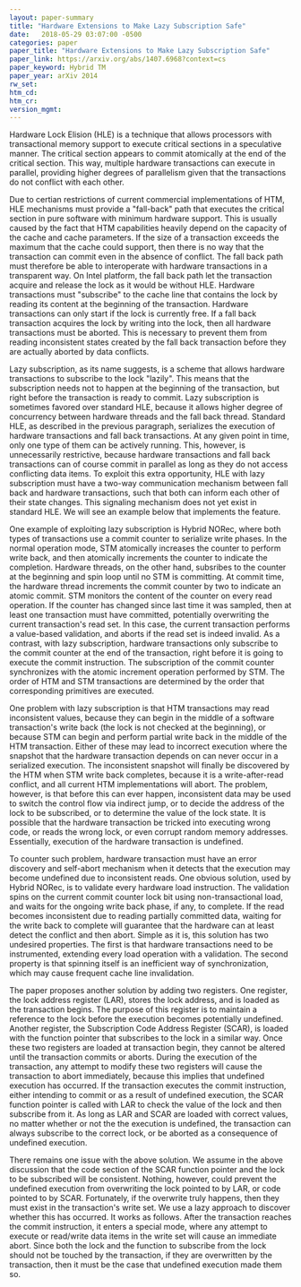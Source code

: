 ```yaml
---
layout: paper-summary
title: "Hardware Extensions to Make Lazy Subscription Safe"
date:   2018-05-29 03:07:00 -0500
categories: paper
paper_title: "Hardware Extensions to Make Lazy Subscription Safe"
paper_link: https://arxiv.org/abs/1407.6968?context=cs
paper_keyword: Hybrid TM
paper_year: arXiv 2014
rw_set: 
htm_cd: 
htm_cr: 
version_mgmt: 
---
```


Hardware Lock Elision (HLE) is a technique that allows processors with transactional memory support to
execute critical sections in a speculative manner. The critical section appears to commit atomically at the 
end of the critical section. This way, multiple hardware transactions can execute in parallel, providing higher
degrees of parallelism given that the transactions do not conflict with each other.

Due to certian restrictions of current commercial implementations of HTM, HLE mechanisms must provide a "fall-back" 
path that executes the critical section in pure software with minimum hardware support. This is usually caused by the 
fact that HTM capabilities heavily depend on the capacity of the cache and cache parameters. If the size of a transaction
exceeds the maximum that the cache could support, then there is no way that the transaction can commit even
in the absence of conflict. The fall back path must therefore be able to interoperate with hardware transactions in a 
transparent way. On Intel platform, the fall back path let the transaction acquire and release the lock as it would be 
without HLE. Hardware transactions must "subscribe" to the cache line that contains the lock by reading its content at
the beginning of the transaction. Hardware transactions can only start if the lock is currently free. If a fall back
transaction acquires the lock by writing into the lock, then all hardware transactions must be aborted. This is 
necessary to prevent them from reading inconsistent states created by the fall back transaction before they are 
actually aborted by data conflicts.

Lazy subscription, as its name suggests, is a scheme that allows hardware transactions to subscribe to the lock
"lazily". This means that the subscription needs not to happen at the beginning of the transaction, but right before 
the transaction is ready to commit. Lazy subscription is sometimes favored over standard HLE, because it allows higher 
degree of concurrency between hardware threads and the fall back thread. Standard HLE, as described in the previous 
paragraph, serializes the execution of hardware transactions and fall back transactions. At any given point in time,
only one type of them can be actively running. This, however, is unnecessarily restrictive, because hardware transactions
and fall back transactions can of course commit in parallel as long as they do not access conflicting data items. To exploit
this extra opportunity, HLE with lazy subscription must have a two-way communication mechanism between fall back and 
hardware transactions, such that both can inform each other of their state changes. This signaling mechanism does not 
yet exist in standard HLE. We will see an example below that implements the feature.

One example of exploiting lazy subscription is Hybrid NORec, where both types of transactions use a commit counter
to serialize write phases. In the normal operation mode, STM atomically increases the counter to perform write back, 
and then atomically increments the counter to indicate the completion. Hardware threads, on the other hand, subsribes 
to the counter at the beginning and spin loop until no STM is committing. At commit time, the hardware thread increments 
the commit counter by two to indicate an atomic commit. STM monitors the content of the counter on every read operation.
If the counter has changed since last time it was sampled, then at least one transaction must have committed, potentially
overwriting the current transaction's read set. In this case, the current transaction performs a value-based validation,
and aborts if the read set is indeed invalid. As a contrast, with lazy subscription, hardware transactions only subscribe to
the commit counter at the end of the transaction, right before it is going to execute the commit instruction. The 
subscription of the commit counter synchronizes with the atomic increment operation performed by STM. The order of 
HTM and STM transactions are determined by the order that corresponding primitives are executed.

One problem with lazy subscription is that HTM transactions may read inconsistent values, because they can begin
in the middle of a software transaction's write back (the lock is not checked at the beginning), or because STM can 
begin and perform partial write back in the middle of the HTM transaction. Either of these may lead to incorrect execution 
where the snapshot that the hardware transaction depends on can never occur in a serialized execution. The inconsistent 
snapshot will finally be discovered by the HTM when STM write back completes, because it is a write-after-read conflict, and 
all current HTM implementations will abort. The problem, however, is that before this can ever happen, inconsistent data
may be used to switch the control flow via indirect jump, or to decide the address of the lock to be subscribed, or to 
determine the value of the lock state. It is possible that the hardware transaction be tricked into executing wrong 
code, or reads the wrong lock, or even corrupt random memory addresses. Essentially, execution of the hardware transaction 
is undefined.

To counter such problem, hardware transaction must have an error discovery and self-abort mechanism when it detects that
the execution may become undefined due to inconsistent reads. One obvious solution, used by Hybrid NORec, is to 
validate every hardware load instruction. The validation spins on the current commit counter lock bit using 
non-transactional load, and waits for the ongoing write back phase, if any, to complete. If the read becomes inconsistent 
due to reading partially committed data, waiting for the write back to complete will guarantee that the hardware can at 
least detect the conflict and then abort. Simple as it is, this solution has two undesired properties. The first is that 
hardware transactions need to be instrumented, extending every load operation with a validation. The second property is 
that spinning itself is an inefficient way of synchronization, which may cause frequent cache line invalidation. 

The paper proposes another solution by adding two registers. One register, the lock address register (LAR), stores the 
lock address, and is loaded as the transaction begins. The purpose of this register is to maintain a reference 
to the lock before the execution becomes potentially undefined. Another register, the Subscription Code Address
Register (SCAR), is loaded with the function pointer that subscribes to the lock in a similar way. Once these two registers 
are loaded at transaction begin, they cannot be altered until the transaction commits or aborts. During the execution
of the transaction, any attempt to modify these two registers will cause the transaction to abort immediately, because 
this implies that undefined execution has occurred. If the transaction executes the commit instruction, either intending to
commit or as a result of undefined execution, the SCAR function pointer is called with LAR to check the 
value of the lock and then subscribe from it. As long as LAR and SCAR are loaded with correct values, no matter whether 
or not the the execution is undefined, the transaction can always subscribe to the correct lock, or be aborted as 
a consequence of undefined execution.

There remains one issue with the above solution. We assume in the above discussion that the code section of the SCAR 
function pointer and the lock to be subscribed will be consistent. Nothing, however, could prevent the undefined execution 
from overwriting the lock pointed to by LAR, or code pointed to by SCAR. Fortunately, if the overwrite truly happens, then 
they must exist in the transaction's write set. We use a lazy approach to discover whether this has occurred. It works 
as follows. After the transaction reaches the commit instruction, it enters a special mode, where any attempt to execute 
or read/write data items in the write set will cause an immediate abort. Since both the lock and the function to subscribe 
from the lock should not be touched by the transaction, if they are overwritten by the transaction, then it must be 
the case that undefined execution made them so.